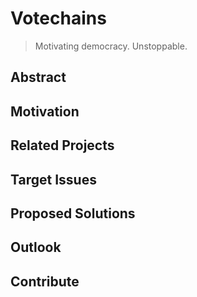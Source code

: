 # Votechains

> Motivating democracy. Unstoppable.

## Abstract

## Motivation

## Related Projects

## Target Issues

## Proposed Solutions

## Outlook

## Contribute
